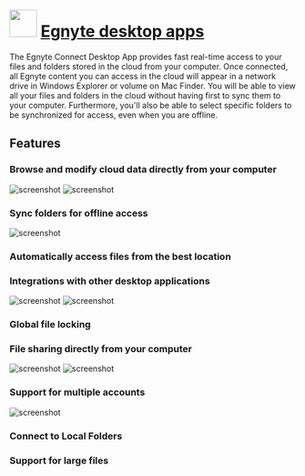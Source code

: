 ﻿# <img src="https://cdn.jsdelivr.net/gh/chtof/chocolatey-packages/automatic/egnyte-connect/egnyte-connect.png" width="48" height="48"/> [Egnyte desktop apps](https://chocolatey.org/packages/egnyte-connect)

The Egnyte Connect Desktop App provides fast real-time access to your files and folders stored in the cloud from your computer. Once connected, all Egnyte content you can access in the cloud will appear in a network drive in Windows Explorer or volume on Mac Finder. You will be able to view all your files and folders in the cloud without having first to sync them to your computer. Furthermore, you'll also be able to select specific folders to be synchronized for access, even when you are offline.

## Features
### Browse and modify cloud data directly from your computer
![screenshot](https://cdn.jsdelivr.net/gh/chtof/chocolatey-packages/automatic/egnyte-connect/screenshot1.png)
![screenshot](https://cdn.jsdelivr.net/gh/chtof/chocolatey-packages/automatic/egnyte-connect/screenshot2.png)
### Sync folders for offline access
![screenshot](https://cdn.jsdelivr.net/gh/chtof/chocolatey-packages/automatic/egnyte-connect/screenshot3.png)
### Automatically access files from the best location
### Integrations with other desktop applications
![screenshot](https://cdn.jsdelivr.net/gh/chtof/chocolatey-packages/automatic/egnyte-connect/screenshot4.png)
![screenshot](https://cdn.jsdelivr.net/gh/chtof/chocolatey-packages/automatic/egnyte-connect/screenshot5.png)
### Global file locking
### File sharing directly from your computer
![screenshot](https://cdn.jsdelivr.net/gh/chtof/chocolatey-packages/automatic/egnyte-connect/screenshot6.png)
![screenshot](https://cdn.jsdelivr.net/gh/chtof/chocolatey-packages/automatic/egnyte-connect/screenshot7.png)
### Support for multiple accounts
![screenshot](https://cdn.jsdelivr.net/gh/chtof/chocolatey-packages/automatic/egnyte-connect/screenshot8.png)
### Connect to Local Folders
### Support for large files